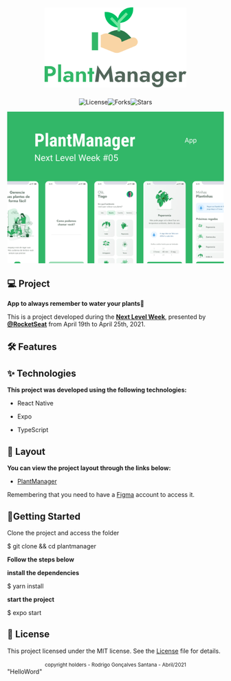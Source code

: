 <h1 align="center">
    <img src=".github/logo.svg" style="zoom:75%" />
</h1>
<p align="center">
    <img  src="https://img.shields.io/static/v1?label=license&message=MIT&color=FFFFFF&labelColor=32B768" alt="License"><img src="https://img.shields.io/github/forks/shinjiueda-ueda/plantmanager?label=forks&message=MIT&color=FFFFFF&labelColor=32B768" alt="Forks"><img src="https://img.shields.io/github/stars/shinjiueda-sueda/plantmanager?label=stars&message=MIT&color=FFFFFF&labelColor=32B768" alt="Stars">
</p>


<p align="center">
    <img src=".github/plantmanager-preview.png">
</p>


## :computer: Project

__App to always remember to water your plants__🌱

This is a project developed during the **[Next Level Week](https://nextlevelweek.com/)**, presented by **[@RocketSeat](https://github.com/RocketSeat)** from April 19th to April 25th, 2021.

## :hammer_and_wrench: Features



## ✨ Technologies

__This project was developed using the following technologies:__

- React Native

- Expo

- TypeScript

  

## 🔖 Layout

__You can view the project layout through the links below:__

- [PlantManager](https://www.figma.com/file/IhQRtrOZdu3TrvkPYREzOy/PlantManager) 

Remembering that you need to have a [Figma](http://figma.com/) account to access it.

## 🚀Getting Started

Clone the project and access the folder

$ git clone && cd plantmanager

__Follow the steps below__

__install the dependencies__

$ yarn install

 __start the project__

$ expo start

## 📄 License

This project licensed under the MIT license. See the [License](LICENSE.md) file for details.



<div align="center">
  <small>copyright holders - Rodrigo Gonçalves Santana - Abril/2021</small>
</div>
"HelloWord"
